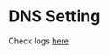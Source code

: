 # DNS Setting

Check logs [here](https://gist.github.com/amitkumarj441/e8805475dc0f209e345333dde16d4764)
